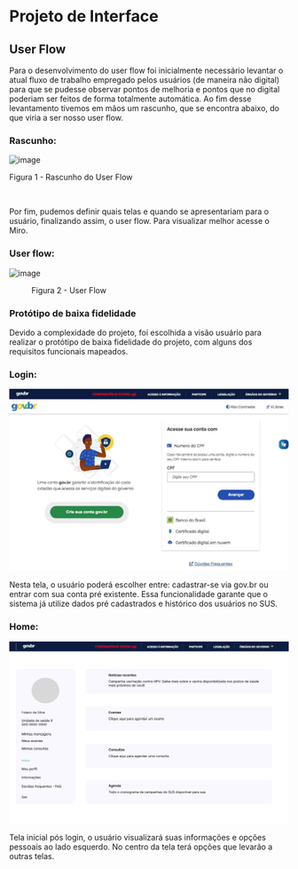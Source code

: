 
# Projeto de Interface

## User Flow

Para o desenvolvimento do user flow foi inicialmente necessário levantar o atual fluxo de trabalho empregado pelos usuários (de maneira não digital) para que se pudesse observar pontos de melhoria e pontos que no digital poderiam ser feitos de forma totalmente automática. Ao fim desse levantamento tivemos em mãos um rascunho, que se encontra abaixo, do que viria a ser nosso user flow.

### Rascunho: 

![image](https://github.com/user-attachments/assets/a14c137c-cc1f-486d-bd43-cde440f15ee3)

Figura 1 - Rascunho do User Flow

<br>
    

Por fim, pudemos definir quais telas e quando se apresentariam para o usuário, finalizando assim, o user flow. Para visualizar melhor acesse o Miro.

### User flow: 

![image](https://github.com/user-attachments/assets/48a939bd-7f2d-4150-bb9a-4bd3870203d9)

<figure> 
    <figcaption>Figura 2 - User Flow
</figure>


### Protótipo de baixa fidelidade

Devido a complexidade do projeto, foi escolhida a visão usuário para realizar o protótipo de baixa fidelidade do projeto, com alguns dos requisitos funcionais mapeados. 

### Login:

<p><img src="img/FacilitaSUS - Login.jpg" alt="login-gov"></p>

Nesta tela, o usuário poderá escolher entre: cadastrar-se via gov.br ou entrar com sua conta pré existente. Essa funcionalidade garante que o sistema já utilize dados pré cadastrados e histórico dos usuários no SUS.

### Home:

<p><img src="img/FacilitaSUS - Home.jpg" alt="home"></p>

Tela inicial pós login, o usuário visualizará suas informações e opções pessoais ao lado esquerdo. No centro da tela terá opções que levarão a outras telas. 

